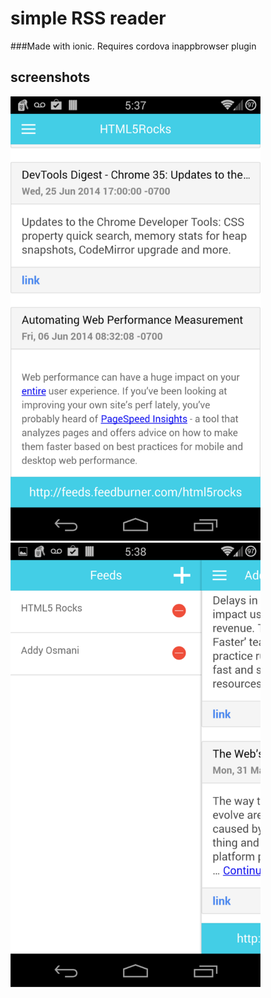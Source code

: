 simple RSS reader
=================

###Made with ionic. Requires cordova inappbrowser plugin

screenshots
-----------

<img src="screenshots/screenshot1.png?raw=true" width="400px">
<img src="screenshots/screenshot2.png?raw=true" width="400px">
